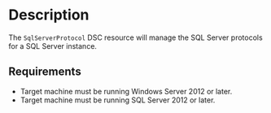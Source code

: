 # Description

The `SqlServerProtocol` DSC resource will manage the SQL Server protocols
for a SQL Server instance.

## Requirements

* Target machine must be running Windows Server 2012 or later.
* Target machine must be running SQL Server 2012 or later.
